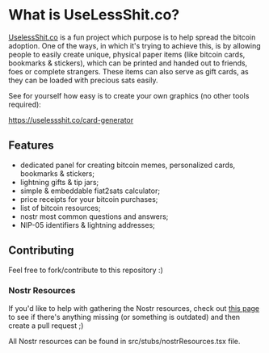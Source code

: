 # What is UseLessShit.co?

[UselessShit.co](https://uselessshit.co) is a fun project which purpose is to help spread the bitcoin adoption. 
One of the ways, in which it's trying to achieve this, is by allowing people to easily create unique, physical paper items
 (like bitcoin cards, bookmarks & stickers), which can be printed and handed out to friends, foes or complete strangers. 
 These items can also serve as gift cards, as they can be loaded with precious sats easily.

See for yourself how easy is to create your own graphics (no other tools required):

https://uselessshit.co/card-generator

## Features

* dedicated panel for creating bitcoin memes, personalized cards, bookmarks & stickers;
* lightning gifts & tip jars;
* simple & embeddable fiat2sats calculator;
* price receipts for your bitcoin purchases;
* list of bitcoin resources;
* nostr most common questions and answers;
* NIP-05 identifiers & lightning addresses;

## Contributing

Feel free to fork/contribute to this repository :)

### Nostr Resources

If you'd like to help with gathering the Nostr resources, check out [this page](https://uselessshit.co/resources/nostr/) 
to see if there's anything missing (or something is outdated) and then create a pull request ;)

All Nostr resources can be found in src/stubs/nostrResources.tsx file.
